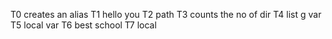  T0 creates an alias T1 hello you T2 path T3 counts the no of dir T4 list g var T5 local var T6 best school T7 local
